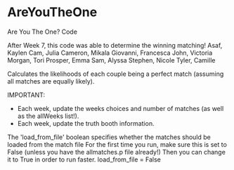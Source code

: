 # AreYouTheOne

 Are You The One? Code
 
 After Week 7, this code was able to determine the winning matching!
Asaf, Kaylen
Cam, Julia
Cameron, Mikala
Giovanni, Francesca
John, Victoria
Morgan, Tori
Prosper, Emma
Sam, Alyssa
Stephen, Nicole
Tyler, Camille
 
 Calculates the likelihoods of each couple being a perfect match (assuming all matches are equally likely).
 
 IMPORTANT:
 - Each week, update the weeks choices and number of matches (as well as the allWeeks list!).
 - Each week, update the truth booth information.

 The 'load_from_file' boolean specifies whether the matches should be loaded from the match file
 For the first time you run, make sure this is set to False (unless you have the allmatches.p file already!)
 Then you can change it to True in order to run faster.
 load_from_file = False
